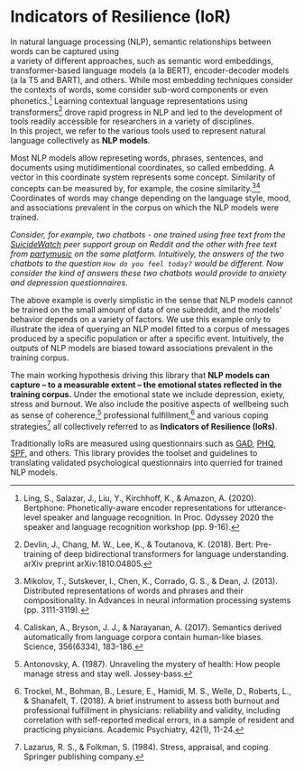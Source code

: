 # Indicators of Resilience (IoR)

In natural language processing (NLP), semantic relationships between words can be captured using  
a variety of different approaches, such as semantic word embeddings, transformer-based language models (a la BERT), encoder-decoder models (a la T5 and BART), and others.
While most embedding techniques consider the contexts of words, some consider sub-word components or even phonetics.[^1] 
Learning contextual language representations using transformers[^2] drove rapid progress in NLP and led to the development of tools readily accessible for researchers in a variety of disciplines.  
In this project, we refer to the various tools used to represent natural language collectively as **NLP models**.  

Most NLP models allow represeting words, phrases, sentences, and documents using mutidimentional coordinates, so called embedding. 
A vector in this coordinate system represents some concept. 
Similarity of concepts can be measured by, for example, the cosine similarity.[^3][^4]    
Coordinates of words may change depending on the language style, mood, and associations prevalent in the corpus on which the NLP models were trained.  


*Consider, for example, two chatbots - one trained using free text from the [SuicideWatch](https://www.reddit.com/r/SuicideWatch/) peer support group on Reddit and the other with free text from [partymusic](https://www.reddit.com/r/partymusic/) on the same platform. 
Intuitively, the answers of the two chatbots to the question `How do you feel today?` would be different. 
Now consider the kind of answers these two chatbots would provide to anxiety and depression questionnaires.*

The above example is overly simplistic in the sense that NLP models cannot be trained on the small amount of data of one subreddit, and the models' behavior depends on a variety of factors. 
We use this example only to illustrate the idea of querying an NLP model fitted to a corpus of messages produced by a specific population or after a specific event. 
Intuitively, the outputs of NLP models are biased toward associations prevalent in the training corpus.  

The main working hypothesis driving this library that **NLP models can capture – to a measurable extent – the emotional states reflected in the training corpus.**
Under the emotional state we include depression, exiety, stress and burnout. 
We also include the positive aspects of wellbeing such as sense of coherence,[^5] professional fulfillment,[^6] and various coping strategies[^7] all collectively referred to as **Indicators of Resilience (IoRs)**.   

Traditionally IoRs are measured using questionnairs such as [GAD](https://www.hiv.uw.edu/page/mental-health-screening/gad-2), [PHQ](https://www.hiv.uw.edu/page/mental-health-screening/phq-2), [SPF](https://wellmd.stanford.edu/self-assessment.html#professional-fulfillment), and others. 
This library provides the toolset and guidelines to translating validated psychological questionnairs into querried for trained NLP models.  


[^1]: Ling, S., Salazar, J., Liu, Y., Kirchhoff, K., & Amazon, A. (2020). Bertphone: Phonetically-aware encoder representations for utterance-level speaker and language recognition. In Proc. Odyssey 2020 the speaker and language recognition workshop (pp. 9-16).
[^2]: Devlin, J., Chang, M. W., Lee, K., & Toutanova, K. (2018). Bert: Pre-training of deep bidirectional transformers for language understanding. arXiv preprint arXiv:1810.04805.
[^3]: Mikolov, T., Sutskever, I., Chen, K., Corrado, G. S., & Dean, J. (2013). Distributed representations of words and phrases and their compositionality. In Advances in neural information processing systems (pp. 3111-3119).
[^4]: Caliskan, A., Bryson, J. J., & Narayanan, A. (2017). Semantics derived automatically from language corpora contain human-like biases. Science, 356(6334), 183-186.‏
[^5]: Antonovsky, A. (1987). Unraveling the mystery of health: How people manage stress and stay well. Jossey-bass.
[^6]: Trockel, M., Bohman, B., Lesure, E., Hamidi, M. S., Welle, D., Roberts, L., & Shanafelt, T. (2018). A brief instrument to assess both burnout and professional fulfillment in physicians: reliability and validity, including correlation with self-reported medical errors, in a sample of resident and practicing physicians. Academic Psychiatry, 42(1), 11-24.
[^7]: Lazarus, R. S., & Folkman, S. (1984). Stress, appraisal, and coping. Springer publishing company.
